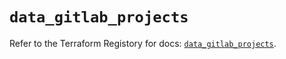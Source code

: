 # `data_gitlab_projects`

Refer to the Terraform Registory for docs: [`data_gitlab_projects`](https://registry.terraform.io/providers/gitlabhq/gitlab/16.5.0/docs/data-sources/projects).
